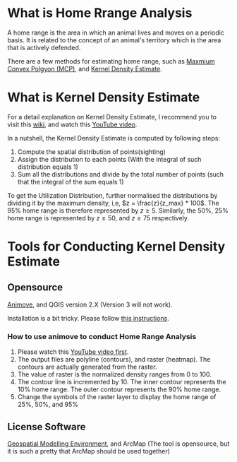 # What is Home Rrange Analysis
A home range is the area in which an animal lives and moves on a periodic basis. It is related to the concept of an animal's territory which is the area that is actively defended. 

There are a few methods for estimating home range, such as [Maxmium Convex Polgyon (MCP)](https://en.wikipedia.org/wiki/Convex_polygon), and [Kernel Density Estimate](https://en.wikipedia.org/wiki/Kernel_density_estimation).

# What is Kernel Density Estimate
For a detail explanation on Kernel Density Estimate, I recommend you to visit this [wiki](https://en.wikipedia.org/wiki/Kernel_density_estimation), and watch this [YouTube video](https://www.youtube.com/watch?v=x5zLaWT5KPs).

In a nutshell, the Kernel Density Estimate is computed by following steps:

1. Compute the spatial distribution of points(sighting)
2. Assign the distribution to each points (With the integral of such distribution equals 1)
3. Sum all the distributions and divide by the total number of points (such that the integral of the sum equals 1)

To get the Utilization Distribution, further normalised the distributions by dividing it by the maximum density, i,e, $z = \frac{z}{z_max} * 100$. The 95% home range is therefore represented by $z \ge 5$. Similarly, the 50%, 25% home range is represented by $z \ge 50$, and $z \ge 75%$ respectively.

# Tools for Conducting Kernel Density Estimate
## Opensource
[Animove](https://www.faunalia.eu/en/animove.html#animove-for-qgis), and QGIS version 2.X (Version 3 will not work).

Installation is a bit tricky. Please follow [this instructions](https://gitlab.com/faunalia/sextante_animove/blob/master/doc/installation_win.rst).

### How to use animove to conduct Home Range Analysis
1. Please watch this [YouTube video first](https://www.youtube.com/watch?v=98ORgGX8vSM).
2. The output files are polyline (contours), and raster (heatmap). The contours are actually generated from the raster.
3. The value of raster is the normalized density ranges from 0 to 100.
4. The contour line is incremented by 10. The inner contour represents the 10% home range. The outer contour represents the 90% home range.
5. Change the symbols of the raster layer to display the home range of 25%, 50%, and 95%

## License Software
[Geospatial Modelling Environment](http://www.spatialecology.com/gme/), and ArcMap (The tool is opensource, but it is such a pretty that ArcMap should be used together)

